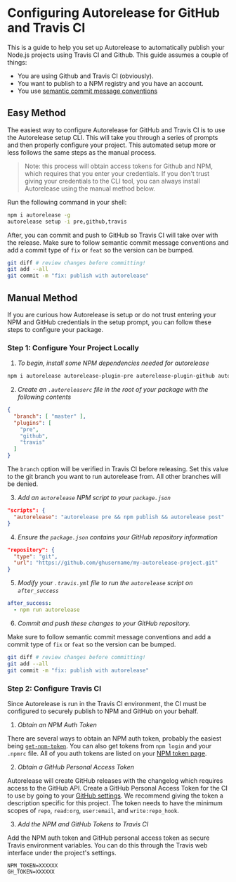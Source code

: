 # Configuring Autorelease for GitHub and Travis CI

This is a guide to help you set up Autorelease to automatically publish your Node.js projects using Travis CI and Github. This guide assumes a couple of things:

- You are using Github and Travis CI (obviously).
- You want to publish to a NPM registry and you have an account.
- You use [semantic commit message conventions](../semantic-commit-messages.md)

## Easy Method

The easiest way to configure Autorelease for GitHub and Travis CI is to use the Autorelease setup CLI. This will take you through a series of prompts and then properly configure your project. This automated setup more or less follows the same steps as the manual process.

> Note: this process will obtain access tokens for Github and NPM, which requires that you enter your credentials. If you don't trust giving your credentials to the CLI tool, you can always install Autorelease using the manual method below.

Run the following command in your shell:

```bash
npm i autorelease -g
autorelease setup -i pre,github,travis
```

After, you can commit and push to GitHub so Travis CI will take over with the release. Make sure to follow semantic commit message conventions and add a commit type of `fix` or `feat` so the version can be bumped.

```bash
git diff # review changes before committing!
git add --all
git commit -m "fix: publish with autorelease"
```

## Manual Method

If you are curious how Autorelease is setup or do not trust entering your NPM and GitHub credentials in the setup prompt, you can follow these steps to configure your package.

### Step 1: Configure Your Project Locally

1. *To begin, install some NPM dependencies needed for autorelease*

  ```bash
  npm i autorelease autorelease-plugin-pre autorelease-plugin-github autorelease-plugin-travis -D
  ```

2. *Create an `.autoreleaserc` file in the root of your package with the following contents*

  ```json
  {
    "branch": [ "master" ],
    "plugins": [
      "pre",
      "github",
      "travis"
    ]
  }
  ```

  The `branch` option will be verified in Travis CI before releasing. Set this value to the git branch you want to run autorelease from. All other branches will be denied.

3. *Add an `autorelease` NPM script to your `package.json`*

  ```json
  "scripts": {
    "autorelease": "autorelease pre && npm publish && autorelease post"
  }
  ```

4. *Ensure the `package.json` contains your GitHub repository information*

  ```json
  "repository": {
    "type": "git",
    "url": "https://github.com/ghusername/my-autorelease-project.git"
  }
  ```

5. *Modify your `.travis.yml` file to run the `autorelease` script on `after_success`*

  ```yml
  after_success:
    - npm run autorelease
  ```

6. *Commit and push these changes to your GitHub repository.*

  Make sure to follow semantic commit message conventions and add a commit type of `fix` or `feat` so the version can be bumped.

  ```bash
  git diff # review changes before committing!
  git add --all
  git commit -m "fix: publish with autorelease"
  ```

### Step 2: Configure Travis CI

Since Autorelease is run in the Travis CI environment, the CI must be configured to securely publish to NPM and GitHub on your behalf.

1. *Obtain an NPM Auth Token*

  There are several ways to obtain an NPM auth token, probably the easiest being [`get-npm-token`](https://www.npmjs.com/package/get-npm-token). You can also get tokens from `npm login` and your `.npmrc` file. All of you auth tokens are listed on your [NPM token page](https://www.npmjs.com/settings/tokens).

2. *Obtain a GitHub Personal Access Token*

  Autorelease will create GitHub releases with the changelog which requires access to the GitHub API. Create a GitHub Personal Access Token for the CI to use by going to your [GitHub settings](https://github.com/settings/tokens). We recommend giving the token a description specific for this project. The token needs to have the minimum scopes of `repo`, `read:org`, `user:email`, and `write:repo_hook`.

3. *Add the NPM and GitHub Tokens to Travis CI*

  Add the NPM auth token and GitHub personal access token as secure Travis environment variables. You can do this through the Travis web interface under the project's settings.

  ```
  NPM_TOKEN=XXXXXX
  GH_TOKEN=XXXXXX
  ```
